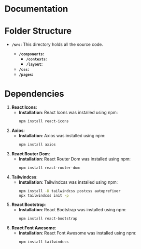 # Documentation

# Folder Structure

- **`/src`:** This directory holds all the source code.

  - **`/components`:** 
    - **`/contexts`:**
    - **`/layout`:**
  - **`/css`:** 
  - **`/pages`:** 

# Dependencies

1. **React Icons**: 
    - **Installation**:
      React Icons was installed using npm:
      ```bash
      npm install react-icons
      ```
2. **Axios**: 
    - **Installation**:
      Axios was installed using npm:
      ```bash
      npm install axios
      ```
3. **React Router Dom**: 
    - **Installation**:
      React Router Dom was installed using npm:
      ```bash
      npm install react-router-dom
      ```
4. **Tailwindcss**: 
    - **Installation**:
      Tailwindcss was installed using npm:
      ```bash
      npm install -D tailwindcss postcss autoprefixer
      npx tailwindcss init -p
      ```
5. **React Bootstrap**: 
    - **Installation**:
      React Bootstrap was installed using npm:
      ```bash
      npm install react-bootstrap
      ```
6. **React Font Awesome**: 
    - **Installation**:
      React Font Awesome was installed using npm:
      ```bash
      npm install tailwindcss
      ```
